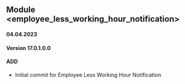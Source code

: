 ## Module <employee_less_working_hour_notification>

#### 04.04.2023
#### Version 17.0.1.0.0
#### ADD

- Initial commit for Employee Less Working Hour Notification

